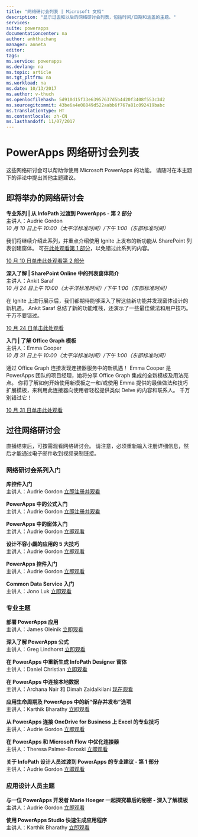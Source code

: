 ```yaml
---
title: "网络研讨会列表 | Microsoft 文档"
description: "显示过去和以后的网络研讨会列表，包括时间/日期和涵盖的主题。"
services: 
suite: powerapps
documentationcenter: na
author: anhthuchang
manager: anneta
editor: 
tags: 
ms.service: powerapps
ms.devlang: na
ms.topic: article
ms.tgt_pltfrm: na
ms.workload: na
ms.date: 10/13/2017
ms.author: v-thuch
ms.openlocfilehash: 5d910d15f33e63957637d5b4d20f3408f553c3d2
ms.sourcegitcommit: 43be6a4e08849d522aabb6f767a81c092419babc
ms.translationtype: HT
ms.contentlocale: zh-CN
ms.lasthandoff: 11/07/2017
---
```

# <a name="powerapps-webinar-listing"></a>PowerApps 网络研讨会列表
这些网络研讨会可以帮助你使用 Microsoft PowerApps 的功能。 请随时在本主题下的评论中提出其他主题建议。

## <a name="upcoming-webinars"></a>即将举办的网络研讨会
**专业系列 | 从 InfoPath 过渡到 PowerApps - 第 2 部分**
<br>主讲人：Audrie Gordon
<br>*10 月 10 日上午 10:00（太平洋标准时间）/下午 1:00（东部标准时间）*

我们将继续介绍此系列，并重点介绍使用 Ignite 上发布的新功能从 SharePoint 列表创建窗体。 可[在此处观看第 1 部分](https://www.youtube.com/watch?v=EZ09dRuiWLw)，以免错过此系列的内容。

[10 月 10 日单击此处观看第 2 部分](https://www.youtube.com/watch?v=Bm2XePxLcSM)

**深入了解 | SharePoint Online 中的列表窗体简介**
<br>主讲人：Ankit Saraf
<br>*10 月 24 日上午 10:00（太平洋标准时间）/下午 1:00（东部标准时间）*

在 Ignite 上进行展示后，我们都期待能够深入了解这些新功能并发现窗体设计的新机遇。 Ankit Saraf 总结了新的功能堆栈，还演示了一些最佳做法和用户技巧。 千万不要错过。

[10 月 24 日单击此处观看](https://www.youtube.com/watch?v=3dCwg6wtViI)

**入门 | 了解 Office Graph 模板**
<br>主讲人：Emma Cooper
<br>*10 月 31 日上午 10:00（太平洋标准时间）/下午 1:00（东部标准时间）*

通过 Office Graph 连接发现连接器服务中的新机遇！ Emma Cooper 是 PowerApps 团队的项目经理，她将分享 Office Graph 集成的全新模板及用法亮点。 你将了解如何开始使用新模板之一和/或使用 Emma 提供的最佳做法和技巧扩展模板，来利用此连接器向使用者轻松提供类似 Delve 的内容和联系人。 千万别错过它！

[10 月 31 日单击此处观看](https://www.youtube.com/watch?v=SwLNN3tPVNs)

## <a name="past-webinars"></a>过往网络研讨会
直播结束后，可按需观看网络研讨会。 请注意，必须重新输入注册详细信息，然后才能通过电子邮件收到视频录制链接。

### <a name="getting-started-webinar-series"></a>网络研讨会系列入门
**库控件入门**
<br>主讲人：Audrie Gordon [立即注册并观看](https://info.microsoft.com/US-EAD-WBNR-FY17-02Feb-28-GettingStartedwithPowerAppsGalleries300759_01Registration-ForminBody.html)

**PowerApps 中的公式入门**
<br>主讲人：Audrie Gordon [立即注册并观看](https://info.microsoft.com/US-EAD-WBNR-FY17-03Mar-14-GettingStartedwithPowerAppsFormulas300770_01Registration-ForminBody.html)

**PowerApps 中的窗体入门**
<br>主讲人：Audrie Gordon [立即观看](https://www.youtube.com/watch?v=WnuwLkNbWk4)

**设计不容小觑的应用的 5 大技巧**
<br>主讲人：Audrie Gordon [立即观看](https://www.youtube.com/watch?v=Ql-pK9ixKxw)

**PowerApps 控件入门**
<br>主讲人：Audrie Gordon [立即观看](https://www.youtube.com/watch?v=lUo0DXvJENI)

**Common Data Service 入门**
<br>主讲人：Jono Luk [立即观看](https://info.microsoft.com/US-PowerBI-WBNR-FY17-04Apr-18-GettingStartedwiththeCommonDataServices312618_01Registration-ForminBody.html)

### <a name="pro-topics"></a>专业主题
**部署 PowerApps 应用**
<br>主讲人：James Oleinik [立即观看](https://www.youtube.com/watch?v=LF49hFB14Cs)

**深入了解 PowerApps 公式**
<br>主讲人：Greg Lindhorst [立即观看](https://www.youtube.com/watch?v=PuePMMuj5ps)

**在 PowerApps 中重新生成 InfoPath Designer 窗体**
<br>主讲人：Daniel Christian [立即观看](https://www.youtube.com/watch?v=ohQcxcVZSK4)

**在 PowerApps 中连接本地数据**
<br>主讲人：Archana Nair 和 Dimah Zaidalkilani [现在观看](https://www.youtube.com/watch?v=YBdO2MAulx8)

**应用生命周期及 PowerApps 中的新“保存并发布”选项**
<br>主讲人：Karthik Bharathy [立即观看](https://www.youtube.com/watch?v=Np3DXBQvq2I)

**从 PowerApps 连接 OneDrive for Business 上 Excel 的专业技巧**
<br>主讲人：Audrie Gordon [立即观看](https://www.youtube.com/watch?v=WPhux5_3Sfs)

**在 PowerApps 和 Microsoft Flow 中优化连接器**
<br>主讲人：Theresa Palmer-Boroski [立即观看](https://www.youtube.com/watch?v=6jwt4qXA2IQ)

**关于 InfoPath 设计人员过渡到 PowerApps 的专业建议 - 第 1 部分**
<br>主讲人：Audrie Gordon [立即观看](https://www.youtube.com/watch?v=EZ09dRuiWLw)

### <a name="app-designer-topics"></a>应用设计人员主题
**与一位 PowerApps 开发者 Marie Hoeger 一起探究幕后的秘密 - 深入了解模板**
<br>主讲人：Audrie Gordon [立即观看](https://www.youtube.com/watch?v=YF3DKZxlUdM)

**使用 PowerApps Studio 快速生成应用程序**
<br>主讲人：Karthik Bharathy [立即观看](https://www.youtube.com/watch?v=us85WpXe4cA)

